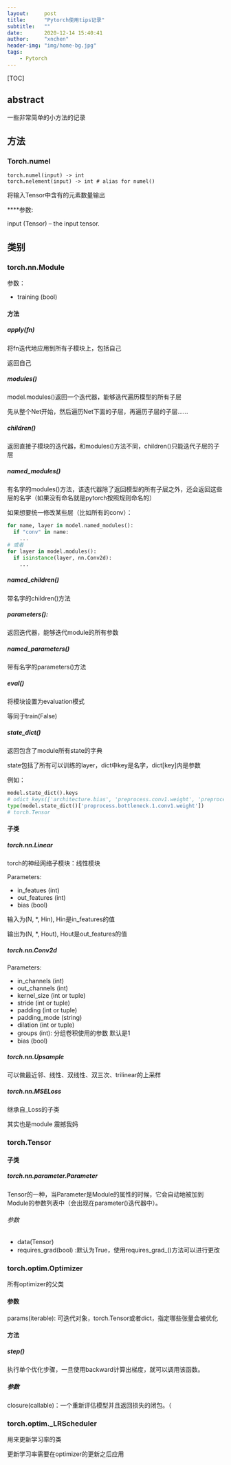 ```yaml
---
layout:     post
title:      "Pytorch使用tips记录"
subtitle:   ""
date:       2020-12-14 15:40:41
author:     "xnchen"
header-img: "img/home-bg.jpg"
tags:
    - Pytorch
---
```


[TOC]

## abstract

一些非常简单的小方法的记录

## 方法

### Torch.numel

```
torch.numel(input) -> int
torch.nelement(input) -> int # alias for numel()
```

将输入Tensor中含有的元素数量输出

****参数:

input (Tensor) – the input tensor.

## 类别

### torch.nn.Module

参数： 
- training (bool)

#### 方法

##### apply(fn)

将fn迭代地应用到所有子模块上，包括自己

返回自己

##### modules()

model.modules()返回一个迭代器，能够迭代遍历模型的所有子层

先从整个Net开始，然后遍历Net下面的子层，再遍历子层的子层……

##### children()

返回直接子模块的迭代器，和modules()方法不同，children()只能迭代子层的子层

##### named_modules()

有名字的modules()方法，该迭代器除了返回模型的所有子层之外，还会返回这些层的名字（如果没有命名就是pytorch按照规则命名的）

如果想要统一修改某些层（比如所有的conv）：

```python
for name, layer in model.named_modules():
  if "conv" in name:
    ...
# 或者
for layer in model.modules():
  if isinstance(layer, nn.Conv2d):
    ...
```

##### named_children()

带名字的children()方法

##### parameters():

返回迭代器，能够迭代module的所有参数

##### named_parameters()

带有名字的parameters()方法

##### eval()

将模块设置为evaluation模式

等同于train(False)

##### state_dict()

返回包含了module所有state的字典

state包括了所有可以训练的layer，dict中key是名字，dict[key]内是参数

例如：

```python
model.state_dict().keys 
# odict_keys(['architecture.bias', 'preprocess.conv1.weight', 'preprocess.bn1.weight', 'preporcess.bn1.bias',...])
type(model.state_dict()['proprocess.bottleneck.1.conv1.weight'])
# torch.Tensor
```

#### 子类

##### torch.nn.Linear

torch的神经网络子模块：线性模块

Parameters:
- in_featues (int)
- out_features (int)
- bias (bool)

输入为(N, \*, Hin), Hin是in_features的值

输出为(N, \*, Hout), Hout是out_features的值


##### torch.nn.Conv2d

Parameters:
- in_channels (int)
- out_channels (int)
- kernel_size (int or tuple)
- stride (int or tuple)
- padding (int or tuple)
- padding_mode (string)
- dilation (int or tuple)
- groups (int): 分组卷积使用的参数 默认是1
- bias (bool)

##### torch.nn.Upsample

可以做最近邻、线性、双线性、双三次、trilinear的上采样

##### torch.nn.MSELoss

继承自_Loss的子类

其实也是module 震撼我妈

### torch.Tensor

#### 子类

##### torch.nn.parameter.Parameter

Tensor的一种，当Parameter是Module的属性的时候，它会自动地被加到Module的参数列表中（会出现在parameter()迭代器中）。

###### 参数
- data(Tensor)
- requires_grad(bool) :默认为True，使用requires_grad_()方法可以进行更改

### torch.optim.Optimizer

所有optimizer的父类

#### 参数

params(iterable): 可迭代对象，torch.Tensor或者dict，指定哪些张量会被优化

#### 方法

##### step()

执行单个优化步骤，一旦使用backward计算出梯度，就可以调用该函数。

##### 参数

closure(callable)：一个重新评估模型并且返回损失的闭包。（

### torch.optim._LRScheduler

用来更新学习率的类

更新学习率需要在optimizer的更新之后应用

